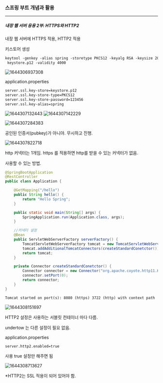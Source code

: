 <h3>스프링 부트 개념과 활용</h3>
<hr/>
<h5>내장 웹 서버 응용 2부: HTTPS와 HTTP2</h5>

내장 웹 서버에 HTTPS 적용, HTTP2 적용

키스토어 생성

```tex
keytool -genkey -alias spring -storetype PKCS12 -keyalg RSA -keysize 2048 -keystore
 keystore.p12 -validity 4000
```

![1644306937308](https://user-images.githubusercontent.com/43261300/152942555-be0fed31-bad0-41d6-8daf-d0df3164b3f2.png)

application.properties 

```xml
server.ssl.key-store=keystore.p12
server.ssl.key-store-type=PKCS12
server.ssl.key-store-password=123456
server.ssl.key-alias=spring
```

![1644307132443](https://user-images.githubusercontent.com/43261300/152943100-7ff70dad-f8cb-4b83-9472-64dc2118c019.png)
![1644307142229](https://user-images.githubusercontent.com/43261300/152943104-862839fd-c7d5-4f13-8917-fb06089dcb80.png)

![1644307284383](https://user-images.githubusercontent.com/43261300/152943601-c5218a11-7d66-4a63-a643-0a3358035ed6.png)

공인된 인증서(pubkey)가 아니야. 무시하고 진행.

![1644307822718](https://user-images.githubusercontent.com/43261300/152944810-a9cfcd36-b410-446d-aba6-e426ba518fd9.png)

http 커넥터는 1개임. https 를 적용하면 http를 받을 수 있는 커넥터가 없음.

사용할 수 있는 방법.

```java
@SpringBootApplication
@RestController
public class Application {

    @GetMapping("/hello")
    public String hello() {
        return "Hello Spring";
    }

    public static void main(String[] args) {
        SpringApplication.run(Application.class, args);
    }

    //커넥터 설정
    @Bean
    public ServletWebServerFactory serverFactory() {
        TomcatServletWebServerFactory tomcat = new TomcatServletWebServerFactory();
        tomcat.addAdditionalTomcatConnectors(createStandardConetctor());
        return tomcat;
    }

    private Connector createStandardConetctor() {
        Connector connector = new Connector("org.apache.coyote.http11.Http11NioProtocol");
        connector.setPort(0);
        return connector;
    }
}
```

```tex
Tomcat started on port(s): 8080 (https) 3722 (http) with context path ''
```

![1644308151697](https://user-images.githubusercontent.com/43261300/152945669-882d3d85-ef16-4322-a9ca-bdd8907b574f.png)



HTTP2 설정은 사용하는 서블릿 컨테이너 마다 다름.

undertow 는 다른 설정이 필요 없음.

application.properties

```xml
server.http2.enabled=true
```

사용 true 설정만 해주면 됨

![1644308713627](https://user-images.githubusercontent.com/43261300/152947155-10581b25-5ae5-4b4f-9235-ca556b3d3023.png)

*HTTP2는 SSL 적용이 되어 있어야 함.

